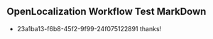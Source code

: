 ## OpenLocalization Workflow Test MarkDown
* 23a1ba13-f6b8-45f2-9f99-24f075122891 thanks!

<!--HONumber=Jul16_HO2-->


